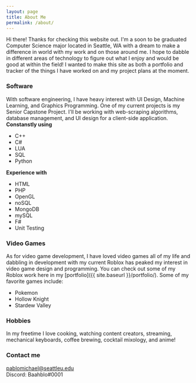 ```yaml
---
layout: page
title: About Me
permalink: /about/
---
```


Hi there! Thanks for checking this website out. I'm a soon to be graduated Computer Science major located in Seattle, WA with a dream to make a difference in world with my work and on those around me. I hope to dabble in different areas of technology to figure out what I enjoy and would be good at within the field! I wanted to make this site as both a portfolio and tracker of the things I have worked on and my project plans at the moment. 

### Software

With software engineering, I have heavy interest with UI Design, Machine Learning, and Graphics Programming. One of my current projects is my Senior Capstone Project. I'll be working with web-scraping algorithms, database management, and UI design for a client-side application. 
**Constanstly using**
- C++
- C#
- LUA
- SQL
- Python

**Experience with**
- HTML
- PHP
- OpenGL
- noSQL
- MongoDB
- mySQL
- F#
- Unit Testing

### Video Games

 As for video game development, I have loved video games all of my life and dabbling in development with my current Roblox has peaked my interest in video game design and programming. You can check out some of my Roblox work here in my [portfolio]({{ site.baseurl }}/portfolio/). 
 Some of my favorite games include:
 - Pokemon 
 - Hollow Knight
 - Stardew Valley

### Hobbies

In my freetime I love cooking, watching content creators, streaming, mechanical keyboards, coffee brewing, cocktail mixology, and anime!

### Contact me

[pablomichael@seattleu.edu](mailto:pablomichael@seattleu.edu) <br />
Discord: Baahblo#0001
